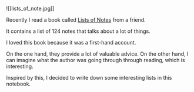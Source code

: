 ![[lists_of_note.jpg]]

Recently I read a book called [Lists of Notes](https://book.douban.com/subject/30365536/) from a friend.

It contains a list of 124 notes that talks about a lot of things.

I loved this book because it was a first-hand account.

On the one hand, they provide a lot of valuable advice.
On the other hand, I can imagine what the author was going through through reading, which is interesting.

Inspired by this, I decided to write down some interesting lists in this notebook.